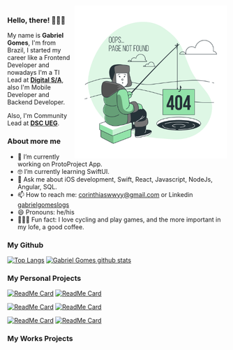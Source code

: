 <img align="right" src="https://github.com/logsprr/logsprr/blob/main/404%20Error-bro.png" alt="Illustration of Gabriel searching a 404 error" width=350px height=350px/>

### Hello, there! 👨🏼‍💻

My name is **Gabriel Gomes**, I'm from Brazil, I started my career like a Frontend Developer and nowadays I'm a TI Lead at **[Digital S/A](https://www.digitalsa.com.br/)**, also I'm Mobile Developer and Backend Developer.

Also, I'm Community Lead at **[DSC UEG](https://dsc.community.dev/goias-state-university/)**.

### About more me

- 📱  I’m currently working on ProtoProject App.
- 🤓 I’m currently learning SwiftUI.
- 💬  Ask me about iOS development, Swift, React, Javascript, NodeJs, Angular, SQL.
- 📫  How to reach me: corinthiaswwyy@gmail.com or Linkedin [gabrielgomeslogs](https://www.linkedin.com/in/gabrielgomeslogs/)
- 😄  Pronouns: he/his
- 🚴🏽‍♀️  Fun fact: I love cycling and play games, and the more important in my lofe, a good coffee.

### My Github
[![Top Langs](https://github-readme-stats.vercel.app/api/top-langs/?username=logsprr&hide=c,html)](https://github.com/logsprr/github-readme-stats)
[![Gabriel Gomes github stats](https://github-readme-stats.vercel.app/api?username=logsprr)](https://github.com/logsprr/github-readme-stats)

### My Personal Projects

[![ReadMe Card](https://github-readme-stats.vercel.app/api/pin/?username=logsprr&repo=Node-Js-Projects)](https://github.com/logsprr/Node-Js-Projects)
[![ReadMe Card](https://github-readme-stats.vercel.app/api/pin/?username=logsprr&repo=React-Native-Projects)](https://github.com/logsprr/React-Native-Projects)

[![ReadMe Card](https://github-readme-stats.vercel.app/api/pin/?username=logsprr&repo=Angular-Projects)](https://github.com/logsprr/Angular-Projects)
[![ReadMe Card](https://github-readme-stats.vercel.app/api/pin/?username=logsprr&repo=React-Js-Projects)](https://github.com/logsprr/React-Js-Projects)

[![ReadMe Card](https://github-readme-stats.vercel.app/api/pin/?username=logsprr&repo=Swift-Projects)](https://github.com/logsprr/Swift-Projects)
[![ReadMe Card](https://github-readme-stats.vercel.app/api/pin/?username=logsprr&repo=Java-Projects)](https://github.com/logsprr/Java-Projects)

### My Works Projects


